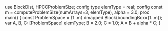 use BlockDist, HPCCProblemSize;
config type elemType = real;
config const m = computeProblemSize(numArrays=3, elemType),
         alpha = 3.0;
proc main() {
  const ProblemSpace = {1..m} dmapped Block(boundingBox={1..m});
  var A, B, C: [ProblemSpace] elemType;
  B = 2.0;
  C = 1.0;
  A = B + alpha * C;
}
